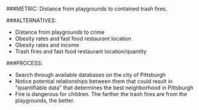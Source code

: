###METRIC: Distance from playgrounds to contained trash fires.

###ALTERNATIVES:
- Distance from playgrounds to crime
- Obesity rates and fast food restaurant location
- Obesity rates and income
- Trash fires and fast food restaurant location/quantity

###PROCESS:
- Search through available databases on the city of Pittsburgh
- Notice potential relationships between them that could result in "quantifiable data" that determines the best neighborhood in Pittsburgh
- Fire is dangerous for children. The farther the trash fires are from the playgrounds, the better.
